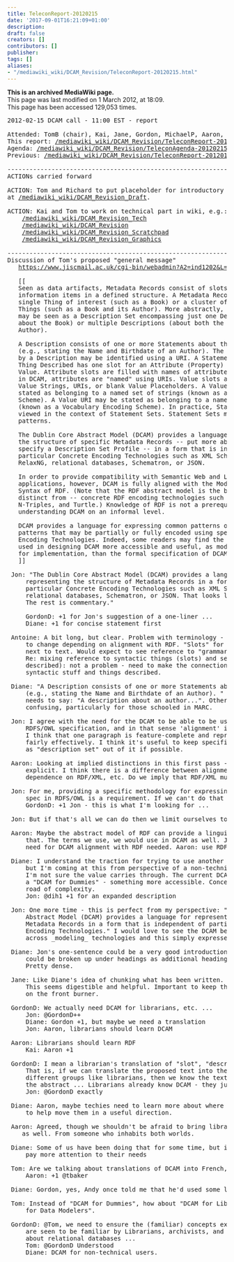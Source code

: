 ```yaml
---
title: TeleconReport-20120215
date: '2017-09-01T16:21:09+01:00'
description: 
draft: false
creators: []
contributors: []
publisher: 
tags: []
aliases:
- "/mediawiki_wiki/DCAM_Revision/TeleconReport-20120215.html"
---
```


 **This is an archived MediaWiki page.**  
This page was last modified on 1 March 2012, at 18:09.  
This page has been accessed 129,053 times.

<pre>2012-02-15 DCAM call - 11:00 EST - report

Attended: TomB (chair), Kai, Jane, Gordon, MichaelP, Aaron, Diane, Mark (IRC), Jon, Antoine
This report: <a href="/mediawiki_wiki/DCAM_Revision/TeleconReport-20120215.md" class="external free" rel="nofollow">/mediawiki_wiki/DCAM_Revision/TeleconReport-20120215</a>
Agenda: <a href="/mediawiki_wiki/DCAM_Revision/TeleconAgenda-20120215.md" class="external free" rel="nofollow">/mediawiki_wiki/DCAM_Revision/TeleconAgenda-20120215</a>
Previous: <a href="/mediawiki_wiki/DCAM_Revision/TeleconReport-20120130.md" class="external free" rel="nofollow">/mediawiki_wiki/DCAM_Revision/TeleconReport-20120130</a>

----------------------------------------------------------------------
ACTIONs carried forward

ACTION: Tom and Richard to put placeholder for introductory text into wiki document
at <a href="/mediawiki_wiki/DCAM_Revision_Draft.md" class="external free" rel="nofollow">/mediawiki_wiki/DCAM_Revision_Draft</a>.

ACTION: Kai and Tom to work on technical part in wiki, e.g.:
    <a href="/mediawiki_wiki/DCAM_Revision_Tech.md" class="external free" rel="nofollow">/mediawiki_wiki/DCAM_Revision_Tech</a>
    <a href="/mediawiki_wiki/DCAM_Revision.md" class="external free" rel="nofollow">/mediawiki_wiki/DCAM_Revision</a>
    <a href="/mediawiki_wiki/DCAM_Revision_Scratchpad.md" class="external free" rel="nofollow">/mediawiki_wiki/DCAM_Revision_Scratchpad</a>
    <a href="/mediawiki_wiki/DCAM_Revision_Graphics.md" class="external free" rel="nofollow">/mediawiki_wiki/DCAM_Revision_Graphics</a>

----------------------------------------------------------------------
Discussion of Tom's proposed "general message"
   <a href="https://www.jiscmail.ac.uk/cgi-bin/webadmin?A2=ind1202&amp;L=dc-architecture&amp;P=19582" class="external free" rel="nofollow">https://www.jiscmail.ac.uk/cgi-bin/webadmin?A2=ind1202&amp;L=dc-architecture&amp;P=19582</a>

   [[
   Seen as data artifacts, Metadata Records consist of slots holding
   information items in a defined structure. A Metadata Record may describe a
   single Thing of interest (such as a Book) or a cluster of closely related
   Things (such as a Book and its Author). More abstractly, a Metadata Record
   may be seen as a Description Set encompassing just one Description (i.e.,
   about the Book) or multiple Descriptions (about both the Book and the
   Author).  
   
   A Description consists of one or more Statements about the Thing Described
   (e.g., stating the Name and Birthdate of an Author). The Thing Described
   by a Description may be identified using a URI. A Statement about the
   Thing Described has one slot for an Attribute (Property) and one slot for a
   Value. Attribute slots are filled with names of attributes (properties);
   in DCAM, attributes are "named" using URIs. Value slots are filled with
   Value Strings, URIs, or blank Value Placeholders. A Value String may be
   stated as belonging to a named set of strings (known as a Syntax Encoding
   Scheme). A Value URI may be stated as belonging to a named set of URIs
   (known as a Vocabulary Encoding Scheme). In practice, Statements may be
   viewed in the context of Statement Sets. Statement Sets may follow common
   patterns.

   The Dublin Core Abstract Model (DCAM) provides a language for representing
   the structure of specific Metadata Records -- put more abstractly, to
   specify a Description Set Profile -- in a form that is independent of
   particular Concrete Encoding Technologies such as XML Schema, RDF/XML,
   RelaxNG, relational databases, Schematron, or JSON.  
   
   In order to provide compatibility with Semantic Web and Linked Data
   applications, however, DCAM is fully aligned with the Model and Abstract
   Syntax of RDF. (Note that the RDF abstract model is the basis for -- thus
   distinct from -- concrete RDF encoding technologies such as RDF/XML,
   N-Triples, and Turtle.) Knowledge of RDF is not a prerequisite for
   understanding DCAM on an informal level.

   DCAM provides a language for expressing common patterns of Statements --
   patterns that may be partially or fully encoded using specific Concrete
   Encoding Technologies. Indeed, some readers may find the example patterns
   used in designing DCAM more accessible and useful, as models and templates
   for implementation, than the formal specification of DCAM itself.
   ]]

 Jon: "The Dublin Core Abstract Model (DCAM) provides a language for
     representing the structure of Metadata Records in a form that is independent of
     particular Concrete Encoding Technologies such as XML Schema, RDF/XML, RelaxNG,
     relational databases, Schematron, or JSON. That looks like 100% of it to me.
     The rest is commentary."

     GordonD: +1 for Jon's suggestion of a one-liner ...
     Diane: +1 for concise statement first

 Antoine: A bit long, but clear. Problem with terminology - we should be ready
     to change depending on alignment with RDF. "Slots" for example. Put disclaimer 
     next to text. Would expect to see reference to "grammar".
     Re: mixing reference to syntactic things (slots) and semantic (things
     described): not a problem - need to make the connection between the
     syntactic stuff and things described.

 Diane: "A Description consists of one or more Statements about the Thing Described
     (e.g., stating the Name and Birthdate of an Author). " This sentence
     needs to say: "A description about an author...". Otherwise very
     confusing, particularly for those schooled in MARC.

 Jon: I agree with the need for the DCAM to be able to be used to create an
     RDFS/OWL specification, and in that sense 'alignment' is necessary.
     I think that one paragraph is feature-complete and represents the 'pitch' 
     fairly effectively. I think it's useful to keep specific grammar, such 
     as "description set" out of it if possible.

 Aaron: Looking at implied distinctions in this first pass - maybe make more
     explicit. I think there is a difference between alignment with RDF and
     dependence on RDF/XML, etc. Do we imply that RDF/XML must be used?

 Jon: For me, providing a specific methodology for expressing a DCAM-compatible 
     spec in RDFS/OWL is a requirement. If we can't do that then it won't be useful.
     GordonD: +1 Jon - this is what I'm looking for ...

 Jon: But if that's all we can do then we limit ourselves to simply solving an edge case.

 Aaron: Maybe the abstract model of RDF can provide a linguistic guide for how we do 
     that. The terms we use, we would use in DCAM as well. Jon, in RFC, agrees with 
     need for DCAM alignment with RDF needed. Aaron: use RDF abstract syntax.

 Diane: I understand the traction for trying to use another spec as a basis for this, 
     but I'm coming at this from perspective of a non-technical reader.
     I'm not sure the value carries through. The current DCAM is very difficult. We need
     a "DCAM for Dummies" - something more accessible. Concerned we might be going down
     road of complexity.
     Jon: @dih1 +1 for an expanded description

 Jon: One more time - this is perfect from my perspective: "The Dublin Core
     Abstract Model (DCAM) provides a language for representing the structure of
     Metadata Records in a form that is independent of particular Concrete
     Encoding Technologies." I would love to see the DCAM be this well-implemented 
     across _modeling_ technologies and this simply expressed: <a href="http://mustache.github.com/" class="external free" rel="nofollow">http://mustache.github.com/</a>
     
 Diane: Jon's one-sentence could be a very good introduction. But these five paragraphs 
     could be broken up under headings as additional headings. But try not to cram it all. 
     Pretty dense.

 Jane: Like Diane's idea of chunking what has been written. Going in a good direction. 
     This seems digestible and helpful. Important to keep the "DCAM for Dummies" idea 
     on the front burner.

 GordonD: We actually need DCAM for librarians, etc. ...
     Jon: @GordonD++
     Diane: Gordon +1, but maybe we need a translation
     Jon: Aaron, librarians should learn DCAM

 Aaron: Librarians should learn RDF
     Kai: Aaron +1

 GordonD: I mean a librarian's translation of "slot", "description", "statement", etc.
     That is, if we can translate the proposed text into the vocabularies familiar to 
     different groups like librarians, then we know the text is a good distillation of 
     the abstract ... Librarians already know DCAM - they just use a different terminology.
     Jon: @GordonD exactly

 Diane: Aaron, maybe techies need to learn more about where librarians are, in order 
     to help move them in a useful direction.

 Aaron: Agreed, though we shouldn't be afraid to bring librarians into the wider community 
    as well. From someone who inhabits both worlds.

 Diane: Some of us have been doing that for some time, but it ain't easy, and we need to 
     pay more attention to their needs

 Tom: Are we talking about translations of DCAM into French, Chinese... and Librarianese?
     Aaron: +1 @tbaker

 Diane: Gordon, yes, Andy once told me that he'd used some library ideas in DCAM.

 Tom: Instead of "DCAM for Dummies", how about "DCAM for Librarians" and "DCAM
     for Data Modelers".

 GordonD: @Tom, we need to ensure the (familiar) concepts expressed in DCAM
     are seen to be familiar by Librarians, archivists, and anybody who knows
     about relational databases ...
     Tom: @GordonD Understood
     Diane: DCAM for non-technical users.
</pre>
